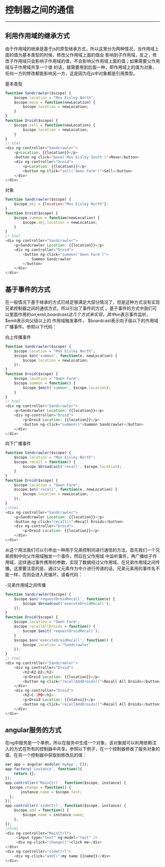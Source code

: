 ﻿# 控制器之间的通信

***

## 利用作用域的继承方式

由于作用域的继承是基于js的原型继承方式，所以这里分为两种情况，当作用域上面的值为基本类型的时候，修改父作用域上面的值会
影响到子作用域，反之，修改子作用域只会影响子作用域的值，不会影响父作用域上面的值；如果需要父作用域与子作用域共享一个值
的话，就需要用到后面一种，即作用域上的值为对象，任何一方的修改都能影响另一方，这是因为在js中对象都是引用类型。
    

基本类型
```javascript
function Sandcrawler($scope) {
    $scope.location = "Mos Eisley North";
    $scope.move = function(newLocation) {
        $scope.location = newLocation;
    }
}
function Droid($scope) {
    $scope.sell = function(newLocation) {
        $scope.location = newLocation;
    }
}
// html
<div ng-controller="Sandcrawler">
    <p>Location: {{location}}</p>
    <button ng-click="move('Mos Eisley South')">Move</button>
    <div ng-controller="Droid">
        <p>Location: {{location}}</p>
        <button ng-click="sell('Owen Farm')">Sell</button>
    </div>
</div>

```
对象
```javascript
function Sandcrawler($scope) {
    $scope.obj = {location:"Mos Eisley North"};
}
function Droid($scope) {
    $scope.summon = function(newLocation) {
        $scope.obj.location = newLocation;
    }
}
// html
<div ng-controller="Sandcrawler">
    <p>Sandcrawler Location: {{location}}</p>
    <div ng-controller="Droid">
        <button ng-click="summon('Owen Farm')">
            Summon Sandcrawler
        </button>
    </div>
</div>
```

## 基于事件的方式

在一般情况下基于继承的方式已经足够满足大部分情况了，但是这种方式没有实现兄弟控制器之间的通信方式，所以引出了事件的方式
。基于事件的方式中我们可以里面作用的$on,$emit,$boardcast这几个方式来实现，其中$on表示事件监听，$emit表示向父级以上的
作用域触发事件， $boardcast表示向子级以下的作用域广播事件。参照以下代码：

向上传播事件
```javascript
function Sandcrawler($scope) {
    $scope.location = "Mos Eisley North";
    $scope.$on('summon', function(e, newLocation) {
        $scope.location = newLocation;
    });
}
function Droid($scope) {
    $scope.location = "Owen Farm";
    $scope.summon = function() {
        $scope.$emit('summon', $scope.location);
    }
}
// html
<div ng-controller="Sandcrawler">
    <p>Sandcrawler Location: {{location}}</p>
    <div ng-controller="Droid">
        <p>Droid Location: {{location}}</p>
        <button ng-click="summon()">Summon Sandcrawler</button>
    </div>
</div>
```
向下广播事件
```javascript
function Sandcrawler($scope) {
    $scope.location = "Mos Eisley North";
    $scope.recall = function() {
        $scope.$broadcast('recall', $scope.location);
    }
}
function Droid($scope) {
    $scope.location = "Owen Farm";
    $scope.$on('recall', function(e, newLocation) {
        $scope.location = newLocation;
    });
}
//html
<div ng-controller="Sandcrawler">
    <p>Sandcrawler Location: {{location}}</p>
    <button ng-click="recall()">Recall Droids</button>
    <div ng-controller="Droid">
        <p>Droid Location: {{location}}</p>
    </div>
</div>

```

从这个用法我们可以引申出一种用于兄弟控制间进行通信的方法，首先我们一个兄弟控制中向父作用域触发一个事件，然后在父作用域
中监听事件，再广播给子作用域，这样通过事件携带的参数，实现了数据经过父作用域，在兄弟作用域之间传播。这里要注意的是，通过父元素作为中介进行传递的话，兄弟元素用的事件名不能一样，否则会进入死循环。请看代码：

-兄弟作用域之间传播
```javascript
function Sandcrawler($scope) {
    $scope.$on('requestDroidRecall', function(e) {
        $scope.$broadcast('executeDroidRecall');
    });
}
function Droid($scope) {
    $scope.location = "Owen Farm";
    $scope.recallAllDroids = function() {
        $scope.$emit('requestDroidRecall');
    }
    $scope.$on('executeDroidRecall', function() { 
        $scope.location = "Sandcrawler"
    });
}
// html
<div ng-controller="Sandcrawler">
    <div ng-controller="Droid">
        <h2>R2-D2</h2>
        <p>Droid Location: {{location}}</p>
        <button ng-click="recallAddDroids()">Recall All Droids</button>
    </div>
    <div ng-controller="Droid">
        <h2>C-3PO</h2>
        <p>Droid Location: {{status}}</p>
        <button ng-click="recallAddDroids()">Recall All Droids</button>
    </div>
</div>
```

## angular服务的方式
在ng中服务是一个单例，所以在服务中生成一个对象，该对象就可以利用依赖注入的方式在所有的控制器中共享。参照以下例子，在一个控制器修改了服务对象的值，在另一个控制器中获取到修改后的值：
```javascript
var app = angular.module('myApp', []);
app.factory('instance', function(){
    return {};
});
app.controller('MainCtrl', function($scope, instance) {
  $scope.change = function() {
       instance.name = $scope.test;
  };
});
app.controller('sideCtrl', function($scope, instance) {
    $scope.add = function() {
        $scope.name = instance.name;
    };
});
//html
<div ng-controller="MainCtrl">
     <input type="text" ng-model="test" />
     <div ng-click="change()">click me</div>
</div>
<div ng-controller="sideCtrl">
    <div ng-click="add()">my name {{name}}</div>
</div>
```


